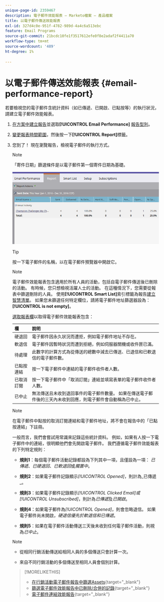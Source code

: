 ```yaml
---
unique-page-id: 2359467
description: 電子郵件效能報表 — Marketo檔案 — 產品檔案
title: 以電子郵件傳送效能報表
exl-id: 327d4c0e-951f-4782-989d-4a4c6a513ebc
feature: Email Programs
source-git-commit: 21bcdc10fe1f3517612efe0f8e2adaf2f4411a70
workflow-type: tm+mt
source-wordcount: '489'
ht-degree: 1%

---
```


# 以電子郵件傳送效能報表 {#email-performance-report}

若要檢視您的電子郵件含統計資料（如已傳遞、已開啟、已點按等）的執行狀況，請建立電子郵件效能報表。

1. [在方案中建立報告](/help/marketo/product-docs/reporting/basic-reporting/creating-reports/create-a-report-in-a-program.md)並選取&#x200B;**[!UICONTROL Email Performance]** [報告型別](/help/marketo/product-docs/reporting/basic-reporting/report-types/report-type-overview.md)。
1. [變更報表時間範圍](/help/marketo/product-docs/reporting/basic-reporting/editing-reports/change-a-report-time-frame.md)，然後按一下&#x200B;**[!UICONTROL Report]**&#x200B;標籤。
1. 您到了！ 現在瀏覽報告，檢視電子郵件的執行方式。

   >[!NOTE]
   >
   >「寄件日期」篩選條件是以電子郵件第一個寄件日期為基礎。

   ![](assets/email-performance-report.png)

   >[!TIP]
   >
   >按一下電子郵件的名稱，以在電子郵件預覽器中開啟它。

   >[!NOTE]
   >
   >電子郵件效能報表包含適用於所有人員的活動，包括自電子郵件傳送後已刪除的活動。 有時候，您只想檢視活躍人士的活動。 在這種情況下，您需要從報表中篩選刪除的人員。 使用&#x200B;**[!UICONTROL Smart List]**&#x200B;索引標籤為報告[建立智慧清單](/help/marketo/product-docs/core-marketo-concepts/smart-lists-and-static-lists/creating-a-smart-list/create-a-smart-list.md)。 如果您未篩選任何特定欄位，請將電子郵件地址篩選器設為： **[!UICONTROL is not empty]**。

   [選取報表欄](/help/marketo/product-docs/reporting/basic-reporting/editing-reports/select-report-columns.md)以取得電子郵件效能報表包含：

   <table><thead>

<tr>
    <th>欄</th>
    <th>說明</th>
  </tr></thead>
<tbody>
  <tr>
    <td>硬退回</td>
    <td>電子郵件因永久狀況而遭拒，例如電子郵件地址不存在。</td>
  </tr>
  <tr>
    <td>軟退信</td>
    <td>電子郵件因暫時狀況而遭到拒絕，例如伺服器關機或收件匣已滿。</td>
  </tr>
  <tr>
    <td>待處理</td>
    <td>此數字的計算方式為從傳送的總數中減去已傳送、已退信和已軟退信的電子郵件數。</td>
  </tr>
  <tr>
    <td>已點按連結</td>
    <td>按一下電子郵件中連結的電子郵件收件者人數。</td>
  </tr>
  <tr>
    <td>已取消訂閱</td>
    <td>按一下電子郵件中「取消訂閱」連結並填寫表單的電子郵件收件者人數。</td>
  </tr>
  <tr>
    <td>已中止</td>
    <td>無法傳送且未收到退回事件的電子郵件數量。 如果在傳送電子郵件後的三天內未收到回應，則電子郵件會自動稱為已中止。</td>
  </tr>
</tbody></table>

>[!NOTE]
>
>在電子郵件中點按的取消訂閱連結和電子郵件地址，將不會在報告中的「已點按連結」下註冊。

一般而言，我們會嘗試用常識來記錄這些統計資料。 例如，如果有人按一下電子郵件中的連結，很明顯他們會先開啟電子郵件。 我們遵循電子郵件效能報表的下列特定規則：

* **規則1**：每個電子郵件活動記錄都設為下列其中一項，且僅設為一項： _已傳遞_、_已硬退回_、_已軟退回_&#x200B;或&#x200B;_擱置中_。

* **規則2**：如果電子郵件記錄顯示&#x200B;_[!UICONTROL Opened]_，則計為_&#x200B;已傳遞&#x200B;_。

* **規則3**：如果電子郵件記錄顯示&#x200B;_[!UICONTROL Clicked Email]_或_[!UICONTROL Unsubscribed]_，則計為&#x200B;_已傳遞_&#x200B;及&#x200B;_已開啟_。

* **規則4**：如果電子郵件為&#x200B;_[!UICONTROL Opened]_，則會忽略退信。 如果電子郵件尚未開啟，_&#x200B;硬退信&#x200B;_優先於_&#x200B;軟退信&#x200B;_和_&#x200B;已傳遞&#x200B;_。

* **規則5**：如果在電子郵件活動傳送三天後未收到任何電子郵件活動，則視為&#x200B;_已中止_。

>[!NOTE]
>
>* 從相同行銷活動傳送給相同人員的多個傳送只會計算一次。
>
>* 來自不同行銷活動的多個傳送至相同人員會個別計算。

>[!MORELIKETHIS]
>
>* [在行銷活動電子郵件報告中篩選Assets](/help/marketo/product-docs/reporting/basic-reporting/report-activity/filter-assets-in-a-campaign-email-reports.md){target="_blank"}
>* [篩選電子郵件效能報告中已刪除/合併的記錄](/help/marketo/product-docs/reporting/basic-reporting/report-activity/filter-deleted-merged-records-email-performance-report.md){target="_blank"}
>* [電子郵件連結效能報告](/help/marketo/product-docs/email-marketing/email-programs/email-program-data/email-link-performance-report.md){target="_blank"}

